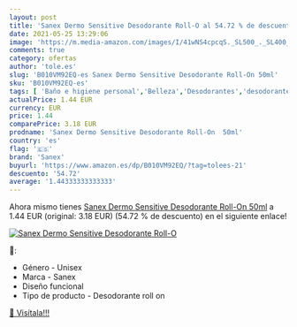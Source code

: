 ```yaml
---
layout: post
title: 'Sanex Dermo Sensitive Desodorante Roll-O al 54.72 % de descuento'
date: 2021-05-25 13:29:06
image: 'https://m.media-amazon.com/images/I/41wNS4cpcqS._SL500_._SL400_.jpg'
comments: true
category: ofertas
author: 'tole.es'
slug: 'B010VM92EQ-es Sanex Dermo Sensitive Desodorante Roll-On 50ml'
sku: 'B010VM92EQ-es'
tags: [ 'Baño e higiene personal','Belleza','Desodorantes','desodorante','sanex', ]
actualPrice: 1.44 EUR
currency: EUR
price: 1.44
comparePrice: 3.18 EUR
prodname: 'Sanex Dermo Sensitive Desodorante Roll-On  50ml'
country: 'es'
flag: '🇪🇸'
brand: 'Sanex'
buyurl: 'https://www.amazon.es/dp/B010VM92EQ/?tag=tolees-21'
descuento: '54.72'
average: '1.44333333333333'
---
```


Ahora mismo tienes [Sanex Dermo Sensitive Desodorante Roll-On  50ml](https://www.amazon.es/dp/B010VM92EQ/?tag=tolees-21) a 1.44 EUR (original: 3.18 EUR) (54.72 %  de descuento) en el siguiente enlace!

[![Sanex Dermo Sensitive Desodorante Roll-O](https://m.media-amazon.com/images/I/41wNS4cpcqS._SL500_._SL400_.jpg)](https://www.amazon.es/dp/B010VM92EQ/?tag=tolees-21)

🔎:

- Género - Unisex
- Marca - Sanex
- Diseño funcional
- Tipo de producto - Desodorante roll on

[🛒 Visítala!!!](https://www.amazon.es/dp/B010VM92EQ/?tag=tolees-21)
